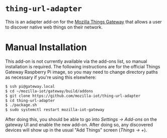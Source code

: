 # `thing-url-adapter`

This is an adapter add-on for the [Mozilla Things Gateway](https://github.com/mozilla-iot/gateway) that allows a user to discover native web things on their network.

# Manual Installation

This add-on is not currently available via the add-ons list, so manual installation is required. The following instructions are for the official Things Gateway Raspberry Pi image, so you may need to change directory paths as necessary if you're using this elsewhere:

```bash
$ ssh pi@gateway.local
$ cd ~/mozilla-iot/gateway/build/addons
$ git clone https://github.com/mozilla-iot/thing-url-adapter
$ cd thing-url-adapter
$ ./package.sh
$ sudo systemctl restart mozilla-iot-gateway
```

After doing this, you should be able to go into _Settings -> Add-ons_ on the gateway UI and enable the new add-on. After doing so, any discovered devices will show up in the usual "Add Things" screen (_Things -> +_).
